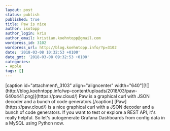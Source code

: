 ```yaml
---
layout: post
status: publish
published: true
title: Paw is nice
author: isotopp
author_login: kris
author_email: kristian.koehntopp@gmail.com
wordpress_id: 3102
wordpress_url: http://blog.koehntopp.info/?p=3102
date: '2018-03-08 10:32:53 +0100'
date_gmt: '2018-03-08 09:32:53 +0100'
categories:
- Apple
tags: []
---
```

<p>[caption id="attachment\_3103" align="aligncenter" width="640"][![](http://blog.koehntopp.info/wp-content/uploads/2018/03/paw-640x441.png)](https://paw.cloud/) Paw is a graphical curl with JSON decoder and a bunch of code generators.[/caption] [Paw](https://paw.cloud/) is a nice graphical curl with a JSON decoder and a bunch of code generators. If you want to test or explore a REST API, it's really helpful. So let's autogenerate Grafana Dashboards from config data in a MySQL using Python now.</p>
